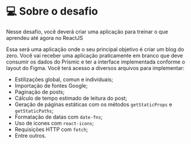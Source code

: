 # 💻 Sobre o desafio

Nesse desafio, você deverá criar uma aplicação para treinar o que aprendeu até agora no ReactJS

Essa será uma aplicação onde o seu principal objetivo é criar um blog do zero. Você vai receber uma aplicação praticamente em branco que deve consumir os dados do Prismic e ter a interface implementada conforme o layout do Figma. Você terá acesso a diversos arquivos para implementar:

- Estilizações global, comun e individuais;
- Importação de fontes Google;
- Paginação de posts;
- Cálculo de tempo estimado de leitura do post;
- Geração de páginas estáticas com os métodos `getStaticProps` e `getStaticPaths`;
- Formatação de datas com `date-fns`;
- Uso de ícones com `react-icons`;
- Requisições HTTP com `fetch`;
- Entre outros.
